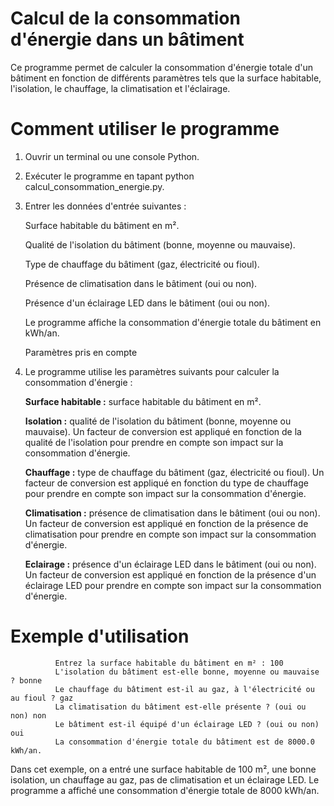 # Calcul de la consommation d'énergie dans un bâtiment
Ce programme permet de calculer la consommation d'énergie totale d'un bâtiment en fonction de différents paramètres tels que la surface habitable, l'isolation, le chauffage, la climatisation et l'éclairage.

# Comment utiliser le programme

1. Ouvrir un terminal ou une console Python.

2. Exécuter le programme en tapant python calcul_consommation_energie.py.

3. Entrer les données d'entrée suivantes :

      Surface habitable du bâtiment en m².

      Qualité de l'isolation du bâtiment (bonne, moyenne ou mauvaise).

      Type de chauffage du bâtiment (gaz, électricité ou fioul).

      Présence de climatisation dans le bâtiment (oui ou non).

      Présence d'un éclairage LED dans le bâtiment (oui ou non).

      Le programme affiche la consommation d'énergie totale du bâtiment en kWh/an.

      Paramètres pris en compte
  
4. Le programme utilise les paramètres suivants pour calculer la consommation d'énergie :


     **Surface habitable :** surface habitable du bâtiment en m².

     **Isolation :** qualité de l'isolation du bâtiment (bonne, moyenne ou mauvaise). Un facteur de conversion est appliqué en fonction de la qualité de l'isolation        pour prendre en compte son impact sur la consommation d'énergie.


      **Chauffage :** type de chauffage du bâtiment (gaz, électricité ou fioul). Un facteur de conversion est appliqué en fonction du type de chauffage pour prendre en       compte son impact sur la consommation d'énergie.


      **Climatisation :** présence de climatisation dans le bâtiment (oui ou non). Un facteur de conversion est appliqué en fonction de la présence de climatisation          pour prendre en compte son impact sur la consommation d'énergie.


     **Eclairage :** présence d'un éclairage LED dans le bâtiment (oui ou non). Un facteur de conversion est appliqué en fonction de la présence d'un éclairage LED           pour prendre en compte son impact sur la consommation d'énergie.

# Exemple d'utilisation

              Entrez la surface habitable du bâtiment en m² : 100
              L'isolation du bâtiment est-elle bonne, moyenne ou mauvaise ? bonne
              Le chauffage du bâtiment est-il au gaz, à l'électricité ou au fioul ? gaz
              La climatisation du bâtiment est-elle présente ? (oui ou non) non  
              Le bâtiment est-il équipé d'un éclairage LED ? (oui ou non) oui
              La consommation d'énergie totale du bâtiment est de 8000.0 kWh/an.
  
Dans cet exemple, on a entré une surface habitable de 100 m², une bonne isolation, un chauffage au gaz, pas de climatisation et un éclairage LED. 
Le programme a affiché une consommation d'énergie totale de 8000 kWh/an.
